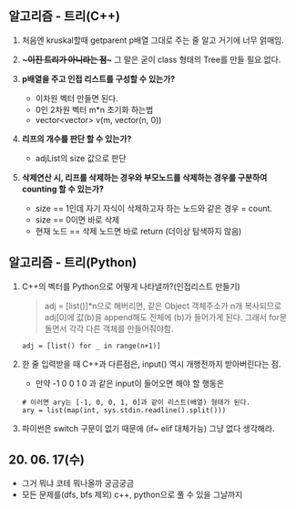 ## 알고리즘 - 트리(C++)

 1. 처음엔 kruskal할때 getparent p배열 그대로 주는 줄 알고 거기에 너무 얽매임.

 2. **~~~이진 트리가 아니라는 점~~~** 그 말은 굳이 class 형태의 Tree를 만들 필요 없다.

 3. **p배열을 주고 인접 리스트를 구성할 수 있는가?**
    - 이차원 벡터 만들면 된다.
    - 0인 2차원 벡터 m*n 초기화 하는법
    - vector<vector<int>> v(m, vector<int>(n, 0))

 4. **리프의 개수를 판단 할 수 있는가?**
    - adjList의 size 값으로 판단

 5. **삭제연산 시, 리프를 삭제하는 경우와 부모노드를 삭제하는 경우를 구분하여 counting 할 수 있는가?**
    - size == 1인데 자기 자식이 삭제하고자 하는 노드와 같은 경우 = count.
    - size == 0이면 바로 삭제
    - 현재 노드 == 삭제 노드면 바로 return (더이상 탐색하지 않음)

## 알고리즘 - 트리(Python)

 1. C++의 벡터를 Python으로 어떻게 나타낼까?(인접리스트 만들기)
    > adj = [list()]*n으로 해버리면, 같은 Object 객체주소가 n개 복사되므로
    > adj[0]에 값(b)을 append해도 전체에 (b)가 들어가게 된다.
    > 그래서 for문 돌면서 각각 다른 객체를 만들어줘야함.
    ```
    adj = [list() for _ in range(n+1)]
    ```

 2. 한 줄 입력받을 때 C++과 다른점은, input() 역시 개행전까지 받아버린다는 점.
    - 만약 -1 0 0 1 0 과 같은 input이 들어오면 해야 할 행동은
    ```
    # 이러면 ary는 [-1, 0, 0, 1, 0]과 같이 리스트(배열) 형태가 된다.
    ary = list(map(int, sys.stdin.readline().split()))
    ```

 3. 파이썬은 switch 구문이 없기 때문에 (if~ elif 대체가능) 그냥 없다 생각해라.

 ## 20. 06. 17(수)
  - 그거 뭐냐 코테 뭐나올까 궁금궁금
  - 모든 문제를(dfs, bfs 제외) c++, python으로 풀 수 있을 그날까지
